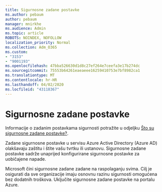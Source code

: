 ```yaml
---
title: Sigurnosne zadane postavke
ms.author: pebaum
author: pebaum
manager: mnirkhe
ms.audience: Admin
ms.topic: article
ROBOTS: NOINDEX, NOFOLLOW
localization_priority: Normal
ms.collection: Adm_O365
ms.custom:
- "3153"
- "9001193"
ms.openlocfilehash: 47bba526630d1d8c27ef264e7ceefa3e17b274dc
ms.sourcegitcommit: 75553b64261eaeaeee16259410753e7bf8982ca1
ms.translationtype: MT
ms.contentlocale: hr-HR
ms.lasthandoff: 04/02/2020
ms.locfileid: "43118367"
---
```

# <a name="security-defaults"></a>Sigurnosne zadane postavke

Informacije o zadanim postavkama sigurnosti potražite u odjeljku [Što su sigurnosne zadane postavke?](https://docs.microsoft.com/azure/active-directory/conditional-access/concept-conditional-access-security-defaults).

Zadane sigurnosne postavke u servisu Azure Active Directory (Azure AD) olakšavaju zaštitu i štite vašu tvrtku ili ustanovu. Sigurnosne zadane postavke sadrže unaprijed konfigurirane sigurnosne postavke za uobičajene napade.

Microsoft čini sigurnosne zadane zadane na raspolaganju svima. Cilj je osigurati da sve organizacije imaju osnovnu razinu sigurnosti omogućena bez dodatnih troškova. Uključite sigurnosne zadane postavke na portalu Azure.
